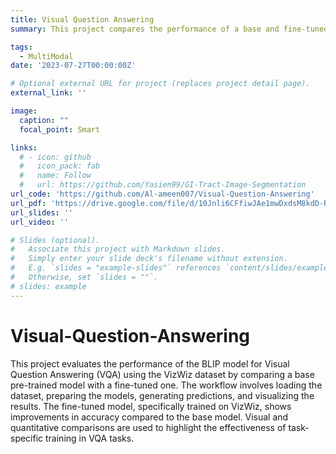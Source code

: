 ```yaml
---
title: Visual Question Answering
summary: This project compares the performance of a base and fine-tuned BLIP model for Visual Question Answering using the VizWiz dataset, demonstrating the improvements from task-specific training.

tags:
  - MultiModal
date: '2023-07-27T00:00:00Z'

# Optional external URL for project (replaces project detail page).
external_link: ''

image:
  caption: ""
  focal_point: Smart

links:
  # - icon: github
  #   icon_pack: fab
  #   name: Follow
  #   url: https://github.com/Yasien99/GI-Tract-Image-Segmentation
url_code: 'https://github.com/Al-ameen007/Visual-Question-Answering'
url_pdf: 'https://drive.google.com/file/d/10Jnli6CFfiwJAe1mwDxdsM8kdD-RAahA/view?usp=sharing'
url_slides: ''
url_video: ''

# Slides (optional).
#   Associate this project with Markdown slides.
#   Simply enter your slide deck's filename without extension.
#   E.g. `slides = "example-slides"` references `content/slides/example-slides.md`.
#   Otherwise, set `slides = ""`.
# slides: example
---
```

# Visual-Question-Answering
This project evaluates the performance of the BLIP model for Visual Question Answering (VQA) using the VizWiz dataset by comparing a base pre-trained model with a fine-tuned one. The workflow involves loading the dataset, preparing the models, generating predictions, and visualizing the results. The fine-tuned model, specifically trained on VizWiz, shows improvements in accuracy compared to the base model. Visual and quantitative comparisons are used to highlight the effectiveness of task-specific training in VQA tasks.




